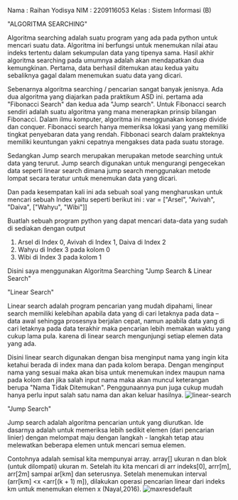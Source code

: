 Nama : Raihan Yodisya 
NIM : 2209116053
Kelas : Sistem Informasi (B)

"ALGORITMA SEARCHING"

Algoritma searching adalah suatu program yang ada pada python untuk mencari suatu data.
Algoritma ini berfungsi untuk menemukan nilai atau indeks tertentu dalam sekumpulan data yang
tipenya sama. Hasil akhir algoritma searching pada umumnya adalah akan mendapatkan dua
kemungkinan. Pertama, data berhasil ditemukan atau kedua yaitu sebaliknya gagal dalam menemukan
suatu data yang dicari. 

Sebenarnya algoritma searching / pencarian sangat banyak jenisnya. Ada dua algoritma yang
diajarkan pada praktikum ASD ini. pertama ada "Fibonacci Search" dan kedua ada "Jump search".
Untuk Fibonacci search sendiri adalah suatu algoritma yang mana menerapkan prinsip bilangan
Fibonacci. Dalam ilmu komputer, algoritma ini menggunakan konsep divide  dan conquer. Fibonacci
search hanya memeriksa lokasi yang yang memiliki tingkat penyebaran data yang rendah. Fibbonaci
search dalam prakteknya memiliki keuntungan yakni cepatnya mengakses data pada suatu storage.

Sedangkan Jump search merupakan merupakan metode searching untuk data yang terurut. Jump search
digunakan untuk mengurangi pengecekan data seperti linear search dimana jump search menggunakan
metode lompat secara teratur untuk menemukan data yang dicari.

Dan pada kesempatan kali ini ada sebuah soal yang mengharuskan untuk mencari sebuah Index yaitu seperti berikut ini : 
var = ["Arsel", "Avivah", "Daiva", ["Wahyu", "Wibi"]]

Buatlah sebuah program python yang dapat mencari data-data yang sudah di sediakan dengan output
1. Arsel di Index 0, Avivah di Index 1, Daiva di Index 2
2. Wahyu di Index 3 pada kolom 0
3. Wibi di Index 3 pada kolom 1

Disini saya menggunakan Algoritma Searching "Jump Search & Linear Search"


"Linear Search"

Linear search adalah program pencarian yang mudah dipahami, linear search memiliki kelebihan
apabila data yang di cari letaknya pada data – data awal sehingga prosesnya berjalan cepat,
namun apabila data yang di cari letaknya pada data terakhir maka pencarian lebih memakan waktu
yang cukup lama pula. karena di linear search mengunjungi setiap elemen data yang ada.

Disini linear search digunakan dengan bisa menginput nama yang ingin kita ketahui berada di
index mana dan pada kolom berapa. Dengan menginput nama yang sesuai maka akan bisa untuk
menemukan index maupun nama pada kolom dan jika salah input nama maka akan muncul keterangan
berupa "Nama Tidak Ditemukan". Penggunaannya pun juga cukup mudah hanya perlu input salah satu
nama dan akan keluar hasilnya.
![linear-search](https://user-images.githubusercontent.com/126870046/224344996-02b63cfd-ff74-4a86-b373-84e17704da01.png)


"Jump Search"

Jump search adalah algoritma pencarian untuk yang diurutkan. Ide dasarnya adalah untuk memeriksa lebih sedikit elemen (dari pencarian linier) dengan melompat maju dengan langkah - langkah tetap atau melewatkan beberapa elemen untuk mencari semua elemen. 

Contohnya adalah semisal kita mempunyai array. array[] ukuran n dan blok (untuk dilompati) ukuran m. Setelah itu kita mencari di arr indeks[0], arrr[m], arr[2m] sampai ar[km] dan seterusnya. Setelah menemukan interval (arr[km] <x <arr[(k + 1) m]), dilakukan operasi pencarian linear dari indeks km untuk menemukan elemen x (Nayal,2016).
![maxresdefault](https://user-images.githubusercontent.com/126870046/224341961-76f036c6-4093-4e97-8327-a46e036e98a6.jpg)
